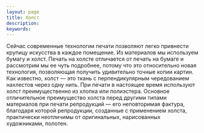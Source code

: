 ```yaml
---
layout: page
title: Холст
description:
keywords:
---
```



Сейчас современные технологии печати позволяют легко привнести крупицу искусства в каждое помещение. Из материалов мы используем бумагу и холст. Печать на холсте отличается от печать на бумаге и рассмотрим мы ее чуть подробнее, потому что это относительно новая технология, позволяющая получить удивительно точные копии картин. Как известно, холст — это ткань с перпендикулярным чередованием нахлестов через одну нить. При печати в настоящее время используют холст преимущественно из хлопка или полиэстера. Основное отличительное преимущество холста перед другими типами материалов при печати репродукций — его неповторимая фактура, благодаря которой репродукции, созданные с применением холста, практически неотличимы от оригинальных, нарисованных художниками, полотен.